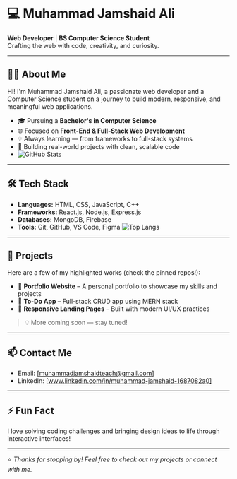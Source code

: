 # 💻 Muhammad Jamshaid Ali

**Web Developer** | **BS Computer Science Student**  
Crafting the web with code, creativity, and curiosity.

---

## 👨‍💻 About Me

Hi! I'm Muhammad Jamshaid Ali, a passionate web developer and a Computer Science student on a journey to build modern, responsive, and meaningful web applications.

- 🎓 Pursuing a **Bachelor's in Computer Science**
- 🌐 Focused on **Front-End & Full-Stack Web Development**
- 💡 Always learning — from frameworks to full-stack systems
- 🚀 Building real-world projects with clean, scalable code
- ![GitHub Stats](https://github-readme-stats.vercel.app/api?username=jamshaidmadni&show_icons=true&theme=radical)
---

## 🛠️ Tech Stack

- **Languages:** HTML, CSS, JavaScript, C++
- **Frameworks:** React.js, Node.js, Express.js
- **Databases:** MongoDB, Firebase
- **Tools:** Git, GitHub, VS Code, Figma
 ![Top Langs](https://github-readme-stats.vercel.app/api/top-langs/?username=jamshaidmadni&layout=compact&theme=radical)

---

## 📌 Projects

Here are a few of my highlighted works (check the pinned repos!):

- 🔹 **Portfolio Website** – A personal portfolio to showcase my skills and projects  
- 🔹 **To-Do App** – Full-stack CRUD app using MERN stack  
- 🔹 **Responsive Landing Pages** – Built with modern UI/UX practices

> 💡 More coming soon — stay tuned!

---

## 📫 Contact Me

- Email: [muhammadjamshaidteach@gmail.com]  
- LinkedIn: [www.linkedin.com/in/muhammad-jamshaid-1687082a0]

---

## ⚡ Fun Fact

I love solving coding challenges and bringing design ideas to life through interactive interfaces!

---

⭐ *Thanks for stopping by! Feel free to check out my projects or connect with me.*

